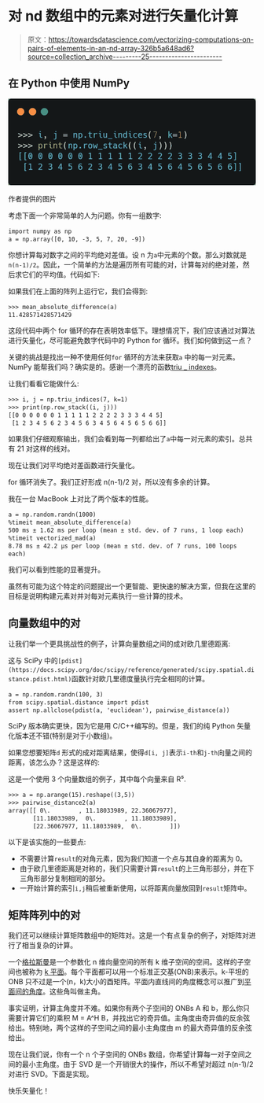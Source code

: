 # 对 nd 数组中的元素对进行矢量化计算

> 原文：<https://towardsdatascience.com/vectorizing-computations-on-pairs-of-elements-in-an-nd-array-326b5a648ad6?source=collection_archive---------25----------------------->

## 在 Python 中使用 NumPy

![](img/7504a3baad6d9b799c1d1177ea201d56.png)

作者提供的图片

考虑下面一个非常简单的人为问题。你有一组数字:

```
import numpy as np
a = np.array([0, 10, -3, 5, 7, 20, -9])
```

你想计算每对数字之间的平均绝对差值。设 n 为`a`中元素的个数。那么对数就是`n(n-1)/2`。因此，一个简单的方法是遍历所有可能的对，计算每对的绝对差，然后求它们的平均值。代码如下:

如果我们在上面的阵列上运行它，我们会得到:

```
>>> mean_absolute_difference(a)
11.428571428571429
```

这段代码中两个 for 循环的存在表明效率低下。理想情况下，我们应该通过对算法进行矢量化，尽可能避免数字代码中的 Python for 循环。我们如何做到这一点？

关键的挑战是找出一种不使用任何`for` 循环的方法来获取`a` 中的每一对元素。NumPy 能帮我们吗？确实是的。感谢一个漂亮的函数[triu _ indexes](https://numpy.org/doc/stable/reference/generated/numpy.triu_indices.html)。

让我们看看它能做什么:

```
>>> i, j = np.triu_indices(7, k=1)
>>> print(np.row_stack((i, j)))
[[0 0 0 0 0 0 1 1 1 1 1 2 2 2 2 3 3 3 4 4 5]
 [1 2 3 4 5 6 2 3 4 5 6 3 4 5 6 4 5 6 5 6 6]]
```

如果我们仔细观察输出，我们会看到每一列都给出了`a`中每一对元素的索引。总共有 21 对这样的线对。

现在让我们对平均绝对差函数进行矢量化。

for 循环消失了。我们正好形成 n(n-1)/2 对，所以没有多余的计算。

我在一台 MacBook 上对比了两个版本的性能。

```
a = np.random.randn(1000)
%timeit mean_absolute_difference(a)
500 ms ± 1.62 ms per loop (mean ± std. dev. of 7 runs, 1 loop each)
%timeit vectorized_mad(a)
8.78 ms ± 42.2 µs per loop (mean ± std. dev. of 7 runs, 100 loops each)
```

我们可以看到性能的显著提升。

虽然有可能为这个特定的问题提出一个更智能、更快速的解决方案，但我在这里的目标是说明构建元素对并对每对元素执行一些计算的技术。

## 向量数组中的对

让我们举一个更具挑战性的例子，计算向量数组之间的成对欧几里德距离:

这与 SciPy 中的`[pdist](https://docs.scipy.org/doc/scipy/reference/generated/scipy.spatial.distance.pdist.html)`函数针对欧几里德度量执行完全相同的计算。

```
a = np.random.randn(100, 3)
from scipy.spatial.distance import pdist
assert np.allclose(pdist(a, 'euclidean'), pairwise_distance(a))
```

SciPy 版本确实更快，因为它是用 C/C++编写的。但是，我们的纯 Python 矢量化版本还不错(特别是对于小数组)。

如果您想要矩阵`d` 形式的成对距离结果，使得`d[i, j]`表示`i-th`和`j-th`向量之间的距离，该怎么办？这是这样的:

这是一个使用 3 个向量数组的例子，其中每个向量来自 R⁵.

```
>>> a = np.arange(15).reshape((3,5))
>>> pairwise_distance2(a)
array([[ 0\.        , 11.18033989, 22.36067977],
       [11.18033989,  0\.        , 11.18033989],
       [22.36067977, 11.18033989,  0\.        ]])
```

以下是该实施的一些要点:

*   不需要计算`result`的对角元素，因为我们知道一个点与其自身的距离为 0。
*   由于欧几里德距离是对称的，我们只需要计算`result`的上三角形部分，并在下三角形部分复制相同的部分。
*   一开始计算的索引`i,j`稍后被重新使用，以将距离向量放回到`result`矩阵中。

## 矩阵阵列中的对

我们还可以继续计算矩阵数组中的矩阵对。这是一个有点复杂的例子，对矩阵对进行了相当复杂的计算。

一个[格拉斯曼](https://en.wikipedia.org/wiki/Grassmannian)是一个参数化 n 维向量空间的所有 k 维子空间的空间。这样的子空间也被称为 [k 平面](https://en.wikipedia.org/wiki/Flat_(geometry))。每个平面都可以用一个标准正交基(ONB)来表示。k-平坦的 ONB 只不过是一个(n，k)大小的酉矩阵。平面内直线间的角度概念可以推广到[平面间的角度](https://en.wikipedia.org/wiki/Angles_between_flats)。这些角叫做主角。

事实证明，计算主角度并不难。如果你有两个子空间的 ONBs A 和 b，那么你只需要计算它们的乘积 M = A^H B，并找出它的奇异值。主角度由奇异值的反余弦给出。特别地，两个这样的子空间之间的最小主角度由 m 的最大奇异值的反余弦给出。

现在让我们说，你有一个 n 个子空间的 ONBs 数组，你希望计算每一对子空间之间的最小主角度。由于 SVD 是一个开销很大的操作，所以不希望对超过 n(n-1)/2 对进行 SVD。下面是实现。

快乐矢量化！